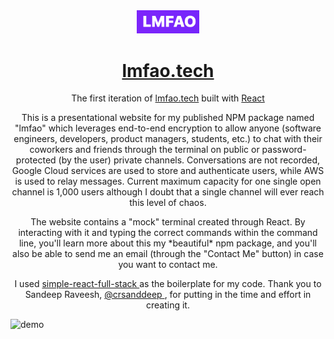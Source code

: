 <div align="center">
  <img alt="Logo"             src="https://raw.githubusercontent.com/abdelshok/lmfao/master/assets/images/lmfaoLogo.png"
   width="100" />
</div>
<h1 align="center">
  <a href="http://lmfao.tech/" target="_blank">lmfao.tech</a>
</h1>
<p align="center">
  The first iteration of <a href="https://vast-ravine-41433.herokuapp.com/" target="_blank">lmfao.tech</a> built with <a href="https://reactjs.org/" target="_blank">React</a>
</p>

<p align="center">
  This is a presentational website for my published NPM package named "lmfao" which leverages end-to-end encryption to allow anyone (software engineers, developers, product managers, students, etc.) to chat with their coworkers and friends through the terminal on public or password-protected (by the user) private channels. Conversations are not recorded, Google Cloud services are used to store and authenticate users, while AWS is used to relay messages. Current maximum capacity for one single open channel is 1,000 users although I doubt that a single channel will ever reach this level of chaos.
</p>

<p align="center">
  The website contains a "mock" terminal created through React. By interacting with it and typing the correct commands within the command line, you'll learn more about this my *beautiful* npm package, and you'll also be able to send me an email (through the "Contact Me" button) in case you want to contact me.
</p>


<p align="center">
  I used <a href="https://github.com/crsandeep/simple-react-full-stack"> simple-react-full-stack </a> as the boilerplate for my code. Thank you to Sandeep Raveesh, <a href="https://github.com/crsandeep"> @crsanddeep </a>, for putting in the time and effort in creating it. 
</p>


![demo](https://raw.githubusercontent.com/abdelshok/lmfao/master/assets/images/lmfaoScreen.png)